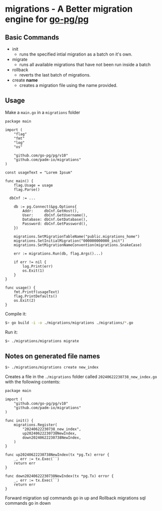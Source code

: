 # migrations - A Better migration engine for [go-pg/pg](https://github.com/go-pg/pg)

## Basic Commands

- init
  - runs the specified intial migration as a batch on it's own.
- migrate
  - runs all available migrations that have not been run inside a batch
- rollback
  - reverts the last batch of migrations.
- create **name**
  - creates a migration file using the name provided.

## Usage

Make a `main.go` in a `migrations` folder

```golang
package main

import (
	"flag"
	"fmt"
	"log"
	"os"

	"github.com/go-pg/pg/v10"
	"github.com/padm-io/migrations"
)

const usageText = "Lorem Ipsum"

func main() {
	flag.Usage = usage
	flag.Parse()

  dbCnf := ...

	db := pg.Connect(&pg.Options{
		Addr:     dbCnf.GetHost(),
		User:     dbCnf.GetUsername(),
		Database: dbCnf.GetDatabase(),
		Password: dbCnf.GetPassword(),
	})

	migrations.SetMigrationTableName("public.migrations_home")
	migrations.SetInitialMigration("000000000000_init")
	migrations.SetMigrationNameConvention(migrations.SnakeCase)

	err := migrations.Run(db, flag.Args()...)

	if err != nil {
		log.Print(err)
		os.Exit(1)
	}
}

func usage() {
	fmt.Printf(usageText)
	flag.PrintDefaults()
	os.Exit(2)
}
```

Compile it:

```bash
$> go build -i -o ./migrations/migrations ./migrations/*.go
```

Run it:

```bash
$> ./migrations/migrations migrate
```

## Notes on generated file names

```bash
$> ./migrations/migrations create new_index
```

Creates a file in the `./migrations` folder called `20240622230738_new_index.go` with the following contents:

```golang
package main

import (
	"github.com/go-pg/pg/v10"
	"github.com/padm-io/migrations"
)

func init() {
	migrations.Register(
		"20240622230738_new_index",
		up20240622230738NewIndex,
		down20240622230738NewIndex,
	)
}

func up20240622230738NewIndex(tx *pg.Tx) error {
	_, err := tx.Exec(``)
	return err
}

func down20240622230738NewIndex(tx *pg.Tx) error {
	_, err := tx.Exec(``)
	return err
}
```

Forward migration sql commands go in up and Rollback migrations sql commands go in down
